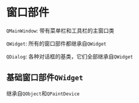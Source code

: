 # 窗口部件

`QMainWindow`: 带有菜单栏和工具栏的主窗口类

`QWidget`: 所有的窗口部件都继承自`QWidget`

`QDialog`: 各种对话框的基类，它们全部继承自`QWidget`

## 基础窗口部件`QWidget`

继承自`QObject`和`QPaintDevice`

